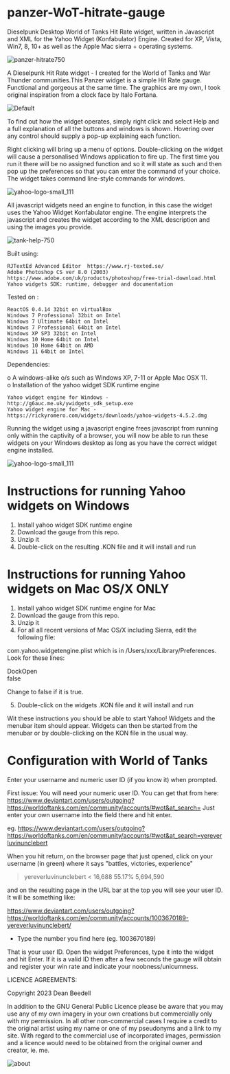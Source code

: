 # panzer-WoT-hitrate-gauge

Dieselpunk Desktop World of Tanks Hit Rate widget, written in Javascript and XML 
for the Yahoo Widget (Konfabulator) Engine. Created for XP, Vista, Win7, 8, 10+ 
as well as the Apple Mac sierra + operating systems.

![panzer-hitrate750](https://github.com/yereverluvinunclebert/panzer-WoT-Hit-Rate-Gauge/assets/2788342/986ee9e5-271f-460b-8f29-729de0d077a4)

A Dieselpunk Hit Rate widget - I created for the World of Tanks and War Thunder 
communities.This Panzer widget is a simple Hit Rate gauge. Functional 
and gorgeous at the same time. The graphics are my own, I took original 
inspiration from a clock face by Italo Fortana. 

![Default](https://github.com/yereverluvinunclebert/panzer-WoT-Hit-Rate-Gauge/assets/2788342/8d892499-eeeb-4b9b-a39a-23fbe8cdcff4)

To find out how the widget operates, simply right click and select Help and a 
full explanation of all the buttons and windows is shown. Hovering over any 
control should supply a pop-up explaining each function.

Right clicking will bring up a menu of options. Double-clicking on the widget 
will cause a personalised Windows application to fire up. The first time you run 
it there will be no assigned function and so it will state as such and then pop 
up the preferences so that you can enter the command of your choice. The widget 
takes command line-style commands for windows. 

![yahoo-logo-small_111](https://github.com/yereverluvinunclebert/Steampunk-MediaPlayer-Ywidget/assets/2788342/c5668608-ab57-4665-a332-3bc9b7e07a9f)

All javascript widgets need an engine to function, in this case the widget uses 
the Yahoo Widget Konfabulator engine. The engine interprets the javascript and 
creates the widget according to the XML description and using the images you 
provide. 

![tank-help-750](https://github.com/yereverluvinunclebert/panzer-WoT-Hit-Rate-Gauge/assets/2788342/168c2951-30c4-498b-ac73-bc07a5588f61)

 
Built using: 

	RJTextEd Advanced Editor  https://www.rj-texted.se/ 
	Adobe Photoshop CS ver 8.0 (2003)  https://www.adobe.com/uk/products/photoshop/free-trial-download.html  
	Yahoo widgets SDK: runtime, debugger and documentation  
  
Tested on :

	ReactOS 0.4.14 32bit on virtualBox    
	Windows 7 Professional 32bit on Intel    
	Windows 7 Ultimate 64bit on Intel    
	Windows 7 Professional 64bit on Intel    
	Windows XP SP3 32bit on Intel    
	Windows 10 Home 64bit on Intel    
	Windows 10 Home 64bit on AMD    
	Windows 11 64bit on Intel 
   
 Dependencies:
 
 o A windows-alike o/s such as Windows XP, 7-11 or Apple Mac OSX 11.   
 o Installation of the yahoo widget SDK runtime engine  
 
	Yahoo widget engine for Windows - http://g6auc.me.uk/ywidgets_sdk_setup.exe  
	Yahoo widget engine for Mac - https://rickyromero.com/widgets/downloads/yahoo-widgets-4.5.2.dmg
 
 Running the widget using a javascript engine frees javascript from running only 
 within the captivity of a browser, you will now be able to run these widgets on 
 your Windows desktop as long as you have the correct widget engine installed.
 
![yahoo-logo-small_111](https://github.com/yereverluvinunclebert/Steampunk-MediaPlayer-Ywidget/assets/2788342/c5668608-ab57-4665-a332-3bc9b7e07a9f)
  
 Instructions for running Yahoo widgets on Windows
 =================================================
 
 1. Install yahoo widget SDK runtime engine
 2. Download the gauge from this repo.
 3. Unzip it
 4. Double-click on the resulting .KON file and it will install and run
 
 Instructions for running Yahoo widgets on Mac OS/X ONLY
 ========================================================
 
 1. Install yahoo widget SDK runtime engine for Mac
 2. Download the gauge from this repo.
 3. Unzip it
 4. For all all recent versions of Mac OS/X including Sierra, edit the following 
 file:
 
 com.yahoo.widgetengine.plist which is in /Users/xxx/Library/Preferences. Look 
 for these lines: 
    
   <key>DockOpen</key>  
   <string>false</string>  
 
 Change to false if it is true.
 
 5. Double-click on the widgets .KON file and it will install and run
 
 Wit these instructions you should be able to start Yahoo! Widgets and the 
 menubar item should appear. Widgets can then be started from the menubar or by 
 double-clicking on the KON file in the usual way.
 
 
Configuration with World of Tanks
  ========================================================
  
 Enter your username and numeric user ID (if you know it) when prompted.
 
 First issue: You will need your numeric user ID. You can get that from here:
 https://www.deviantart.com/users/outgoing?https://worldoftanks.com/en/community/accounts/#wot&at_search=
 Just enter your own username into the field there and hit enter.
 
 eg. https://www.deviantart.com/users/outgoing?https://worldoftanks.com/en/community/accounts/#wot&at_search=yereverluvinunclebert
 
 When you hit return, on the browser page that just opened, click on your 
 username (in green) where it says "battles, victories, experience"
 
 > yereverluvinunclebert < 16,688 55.17% 5,694,590
 
 and on the resulting page in the URL bar at the top you will see your user ID. 
 It will be something like:
 
 https://www.deviantart.com/users/outgoing?https://worldoftanks.com/en/community/accounts/1003670189-yereverluvinunclebert/
 
 - Type the number you find here (eg. 1003670189)
 
 That is your user ID. Open the widget Preferences, type it into the widget and 
 hit Enter. If it is a valid ID then after a few seconds the gauge will obtain 
 and register your win rate and indicate your noobness/unicumness.
 

 LICENCE AGREEMENTS:
 
 Copyright 2023 Dean Beedell
 
 In addition to the GNU General Public Licence please be aware that you may use
 any of my own imagery in your own creations but commercially only with my
 permission. In all other non-commercial cases I require a credit to the
 original artist using my name or one of my pseudonyms and a link to my site.
 With regard to the commercial use of incorporated images, permission and a
 licence would need to be obtained from the original owner and creator, ie. me.
 
![about](https://github.com/yereverluvinunclebert/panzer-WoT-Hit-Rate-Gauge/assets/2788342/160f7eef-21bd-4994-910c-a7c4f08016a1)


